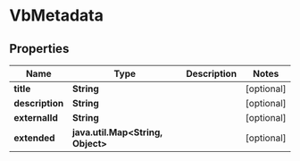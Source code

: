 
# VbMetadata

## Properties
Name | Type | Description | Notes
------------ | ------------- | ------------- | -------------
**title** | **String** |  |  [optional]
**description** | **String** |  |  [optional]
**externalId** | **String** |  |  [optional]
**extended** | **java.util.Map&lt;String, Object&gt;** |  |  [optional]



